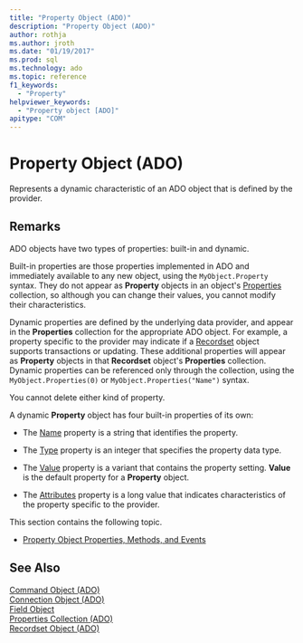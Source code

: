 ```yaml
---
title: "Property Object (ADO)"
description: "Property Object (ADO)"
author: rothja
ms.author: jroth
ms.date: "01/19/2017"
ms.prod: sql
ms.technology: ado
ms.topic: reference
f1_keywords:
  - "Property"
helpviewer_keywords:
  - "Property object [ADO]"
apitype: "COM"
---
```

# Property Object (ADO)
Represents a dynamic characteristic of an ADO object that is defined by the provider.  
  
## Remarks  
 ADO objects have two types of properties: built-in and dynamic.  
  
 Built-in properties are those properties implemented in ADO and immediately available to any new object, using the `MyObject.Property` syntax. They do not appear as **Property** objects in an object's [Properties](./properties-collection-ado.md) collection, so although you can change their values, you cannot modify their characteristics.  
  
 Dynamic properties are defined by the underlying data provider, and appear in the **Properties** collection for the appropriate ADO object. For example, a property specific to the provider may indicate if a [Recordset](./recordset-object-ado.md) object supports transactions or updating. These additional properties will appear as **Property** objects in that **Recordset** object's **Properties** collection. Dynamic properties can be referenced only through the collection, using the `MyObject.Properties(0)` or `MyObject.Properties("Name")` syntax.  
  
 You cannot delete either kind of property.  
  
 A dynamic **Property** object has four built-in properties of its own:  
  
-   The [Name](./name-property-ado.md) property is a string that identifies the property.  
  
-   The [Type](./type-property-ado.md) property is an integer that specifies the property data type.  
  
-   The [Value](./value-property-ado.md) property is a variant that contains the property setting. **Value** is the default property for a **Property** object.  
  
-   The [Attributes](./attributes-property-ado.md) property is a long value that indicates characteristics of the property specific to the provider.  
  
 This section contains the following topic.  
  
-   [Property Object Properties, Methods, and Events](./property-object-properties-methods-and-events.md)  
  
## See Also  
 [Command Object (ADO)](./command-object-ado.md)   
 [Connection Object (ADO)](./connection-object-ado.md)   
 [Field Object](./field-object.md)   
 [Properties Collection (ADO)](./properties-collection-ado.md)   
 [Recordset Object (ADO)](./recordset-object-ado.md)